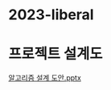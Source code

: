 # 2023-liberal

# 프로젝트 설계도
[알고리즘 설계 도안.pptx](https://github.com/dkfrkawk/2023-liberal/files/12545656/default.pptx)
